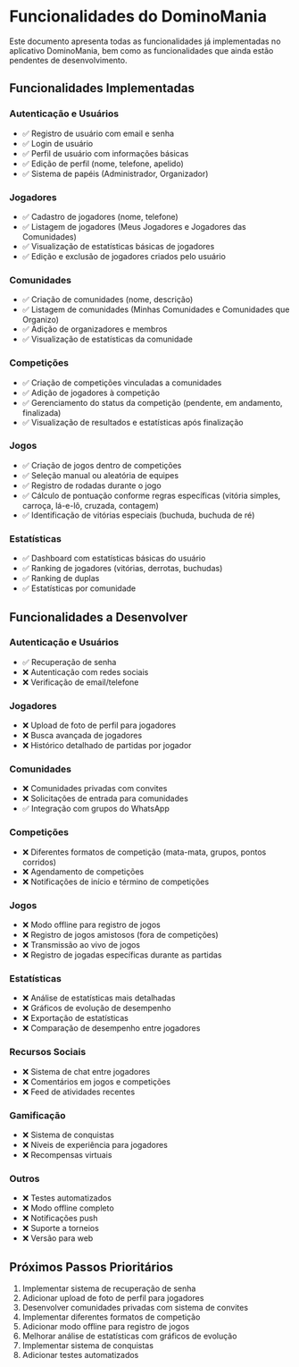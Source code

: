# Funcionalidades do DominoMania

Este documento apresenta todas as funcionalidades já implementadas no aplicativo DominoMania, bem como as funcionalidades que ainda estão pendentes de desenvolvimento.

## Funcionalidades Implementadas

### Autenticação e Usuários
- ✅ Registro de usuário com email e senha
- ✅ Login de usuário
- ✅ Perfil de usuário com informações básicas
- ✅ Edição de perfil (nome, telefone, apelido)
- ✅ Sistema de papéis (Administrador, Organizador)

### Jogadores
- ✅ Cadastro de jogadores (nome, telefone)
- ✅ Listagem de jogadores (Meus Jogadores e Jogadores das Comunidades)
- ✅ Visualização de estatísticas básicas de jogadores
- ✅ Edição e exclusão de jogadores criados pelo usuário

### Comunidades
- ✅ Criação de comunidades (nome, descrição)
- ✅ Listagem de comunidades (Minhas Comunidades e Comunidades que Organizo)
- ✅ Adição de organizadores e membros
- ✅ Visualização de estatísticas da comunidade

### Competições
- ✅ Criação de competições vinculadas a comunidades
- ✅ Adição de jogadores à competição
- ✅ Gerenciamento do status da competição (pendente, em andamento, finalizada)
- ✅ Visualização de resultados e estatísticas após finalização

### Jogos
- ✅ Criação de jogos dentro de competições
- ✅ Seleção manual ou aleatória de equipes
- ✅ Registro de rodadas durante o jogo
- ✅ Cálculo de pontuação conforme regras específicas (vitória simples, carroça, lá-e-lô, cruzada, contagem)
- ✅ Identificação de vitórias especiais (buchuda, buchuda de ré)

### Estatísticas
- ✅ Dashboard com estatísticas básicas do usuário
- ✅ Ranking de jogadores (vitórias, derrotas, buchudas)
- ✅ Ranking de duplas
- ✅ Estatísticas por comunidade

## Funcionalidades a Desenvolver

### Autenticação e Usuários
- ✅ Recuperação de senha
- ❌ Autenticação com redes sociais
- ❌ Verificação de email/telefone

### Jogadores
- ❌ Upload de foto de perfil para jogadores
- ❌ Busca avançada de jogadores
- ❌ Histórico detalhado de partidas por jogador

### Comunidades
- ❌ Comunidades privadas com convites
- ❌ Solicitações de entrada para comunidades
- ✅ Integração com grupos do WhatsApp

### Competições
- ❌ Diferentes formatos de competição (mata-mata, grupos, pontos corridos)
- ❌ Agendamento de competições
- ❌ Notificações de início e término de competições

### Jogos
- ❌ Modo offline para registro de jogos
- ❌ Registro de jogos amistosos (fora de competições)
- ❌ Transmissão ao vivo de jogos
- ❌ Registro de jogadas específicas durante as partidas

### Estatísticas
- ❌ Análise de estatísticas mais detalhadas
- ❌ Gráficos de evolução de desempenho
- ❌ Exportação de estatísticas
- ❌ Comparação de desempenho entre jogadores

### Recursos Sociais
- ❌ Sistema de chat entre jogadores
- ❌ Comentários em jogos e competições
- ❌ Feed de atividades recentes

### Gamificação
- ❌ Sistema de conquistas
- ❌ Níveis de experiência para jogadores
- ❌ Recompensas virtuais

### Outros
- ❌ Testes automatizados
- ❌ Modo offline completo
- ❌ Notificações push
- ❌ Suporte a torneios
- ❌ Versão para web

## Próximos Passos Prioritários

1. Implementar sistema de recuperação de senha
2. Adicionar upload de foto de perfil para jogadores
3. Desenvolver comunidades privadas com sistema de convites
4. Implementar diferentes formatos de competição
5. Adicionar modo offline para registro de jogos
6. Melhorar análise de estatísticas com gráficos de evolução
7. Implementar sistema de conquistas
8. Adicionar testes automatizados
